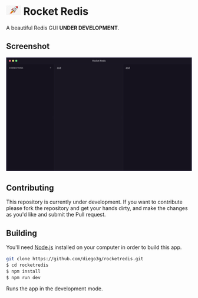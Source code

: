 # <img src=".github/rocket.png" width="40"> Rocket Redis

A beautiful Redis GUI <b>UNDER DEVELOPMENT</b>.

## Screenshot

![Rocket Redis](/.github/screenshot.png)

## Contributing

This repository is currently under development. If you want to contribute please fork the repository and get your hands dirty, and make the changes as you'd like and submit the Pull request.

## Building

You'll need [Node.js](https://nodejs.org) installed on your computer in order to build this app.

```bash
git clone https://github.com/diego3g/rocketredis.git
$ cd rocketredis
$ npm install
$ npm run dev
```

Runs the app in the development mode.<br />